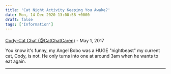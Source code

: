 ```yaml
---
title: 'Cat Night Activity Keeping You Awake?'
date: Mon, 14 Dec 2020 13:00:58 +0000
draft: false
tags: ['Information']
---
```



#### 
[Cody-Cat Chat (@CatChatCaren)]( "catchat@mi.rr.com") - <time datetime="2017-05-15 13:10:08">May 1, 2017</time>

You know it's funny, my Angel Bobo was a HUGE "nightbeast" my current cat, Cody, is not. He only turns into one at around 3am when he wants to eat again.
<hr />
